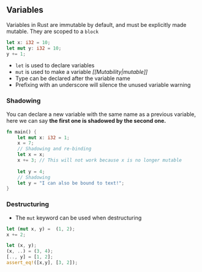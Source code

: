## Variables
Variables in Rust are immutable by default, and must be explicitly made mutable.
They are scoped to a `block`
```rust
let x: i32 = 10;
let mut y: i32 = 10;
y += 1;
```
- `let` is used to declare variables
- `mut` is used to make a variable *[[Mutability|mutable]]*
- Type can be declared after the variable name
- Prefixing with an underscore will silence the unused variable warning
### Shadowing
You can declare a new variable with the same name as a previous variable, here we can say **the first one is shadowed by the second one.**
```rust
fn main() {
    let mut x: i32 = 1;
    x = 7;
    // Shadowing and re-binding
    let x = x; 
    x += 3; // This will not work because x is no longer mutable
   
    let y = 4;
    // Shadowing
    let y = "I can also be bound to text!"; 
}
```

### Destructuring
- The `mut` keyword can be used when destructuring 
```rust
let (mut x, y) =  (1, 2);
x += 2;

let (x, y);
(x, ..) = (3, 4);
[.., y] = [1, 2];
assert_eq!([x,y], [3, 2]);
```
